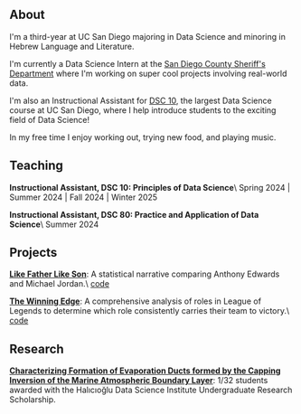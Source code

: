 ---
---

## About

I'm a third-year at UC San Diego majoring in Data Science and minoring in Hebrew Language and Literature.

I'm currently a Data Science Intern at the [San Diego County Sheriff's Department](https://www.sdsheriff.gov/) where I'm working on super cool projects involving real-world data. 

I'm also an Instructional Assistant for [DSC 10](https://dsc10.com/), the largest Data Science course at UC San Diego, where I help introduce students to the exciting field of Data Science!

In my free time I enjoy working out, trying new food, and playing music.

## Teaching

__Instructional Assistant, DSC 10: Principles of Data Science__\\
Spring 2024 | Summer 2024 | Fall 2024 | Winter 2025

__Instructional Assistant, DSC 80: Practice and Application of Data Science__\\
Summer 2024

## Projects

__[Like Father Like Son](https://jhyunbinyi.github.io/antmj/)__: A statistical narrative comparing Anthony Edwards and Michael Jordan.\\
[code](https://github.com/jhyunbinyi/antmj)

__[The Winning Edge](https://jasxnhuynh.github.io/LoL-lane-analysis/)__: A comprehensive analysis of roles in League of Legends to determine which role consistently carries their team to victory.\\
[code](https://github.com/jasxnhuynh/LoL-lane-analysis)

## Research

__[Characterizing Formation of Evaporation Ducts formed by the Capping Inversion of the Marine Atmospheric Boundary Layer](https://datascience.ucsd.edu/32-undergraduate-scholarships/)__: 1/32 students awarded with the Halıcıoğlu Data Science Institute Undergraduate Research Scholarship.
